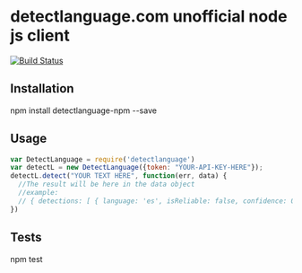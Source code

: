 # detectlanguage.com unofficial node js client

[![Build Status](https://travis-ci.org/Alfabot-it/detectlanguage-npm.svg?branch=master)](https://travis-ci.org/Alfabot-it/detectlanguage-npm)

## Installation

npm install detectlanguage-npm --save

## Usage

```js
var DetectLanguage = require('detectlanguage')
var detectL = new DetectLanguage({token: "YOUR-API-KEY-HERE"});
detectL.detect("YOUR TEXT HERE", function(err, data) {
  //The result will be here in the data object
  //example:
  // { detections: [ { language: 'es', isReliable: false, confidence: 0.01 } ] }
})
```

## Tests

npm test
